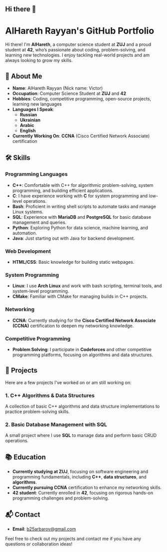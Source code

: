 ## Hi there 👋

# AlHareth Rayyan's GitHub Portfolio

Hi there! I'm **AlHareth**, a computer science student at **ZUJ** and a proud student at **42**, who’s passionate about coding, problem-solving, and learning new technologies. I enjoy tackling real-world projects and am always looking to grow my skills.

## 🚀 About Me

- **Name**: AlHareth Rayyan (Nick name: Victor)
- **Occupation**: Computer Science Student at **ZUJ** and **42**
- **Hobbies**: Coding, competitive programming, open-source projects, learning new languages
- **Languages I Speak**:
  - **Russian**
  - **Ukrainian**
  - **Arabic**
  - **English**
- **Currently Working On**: **CCNA** (Cisco Certified Network Associate) certification

## 🛠️ Skills

### Programming Languages
- **C++**: Comfortable with C++ for algorithmic problem-solving, system programming, and building efficient applications.
- **C**: I have experience working with **C** for system programming and low-level operations.
- **Bash**: Proficient in writing shell scripts to automate tasks and manage Linux systems.
- **SQL**: Experience with **MariaDB** and **PostgreSQL** for basic database management and queries.
- **Python**: Exploring Python for data science, machine learning, and automation.
- **Java**: Just starting out with Java for backend development.

### Web Development
- **HTML/CSS**: Basic knowledge for building static webpages.

### System Programming
- **Linux**: I use **Arch Linux** and work with bash scripting, terminal tools, and system-level programming.
- **CMake**: Familiar with CMake for managing builds in C++ projects.

### Networking
- **CCNA**: Currently studying for the **Cisco Certified Network Associate (CCNA)** certification to deepen my networking knowledge.

### Competitive Programming
- **Problem Solving**: I participate in **Codeforces** and other competitive programming platforms, focusing on algorithms and data structures.

## 📝 Projects

Here are a few projects I've worked on or am still working on:

### 1. **C++ Algorithms & Data Structures**
A collection of basic C++ algorithms and data structure implementations to practice problem-solving skills.

### 2. **Basic Database Management with SQL**
A small project where I use **SQL** to manage data and perform basic CRUD operations.

## 📚 Education

- **Currently studying at ZUJ**, focusing on software engineering and programming fundamentals, including **C++**, **data structures**, and **algorithms**.
- **Currently pursuing CCNA** certification to enhance my networking skills.
- **42 student**: Currently enrolled in **42**, focusing on rigorous hands-on programming challenges and problem-solving.

## 📬 Contact

- **Email**: [b25arbarov@gmail.com](mailto:b25arbarov@gmail.com)

Feel free to check out my projects and contact me if you have any questions or collaboration ideas!
<!--
**VictorRayyan19/VictorRayyan19** is a ✨ _special_ ✨ repository because its `README.md` (this file) appears on your GitHub profile.

Here are some ideas to get you started:

- 🔭 I’m currently working on ...
- 🌱 I’m currently learning ...
- 👯 I’m looking to collaborate on ...
- 🤔 I’m looking for help with ...
- 💬 Ask me about ...
- 📫 How to reach me: ...
- 😄 Pronouns: ...
- ⚡ Fun fact: ...
-->
